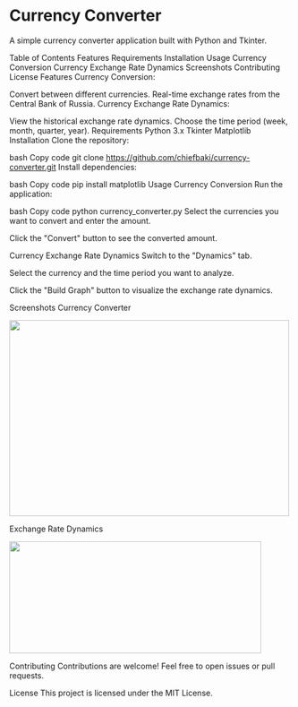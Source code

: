 # Currency Converter
A simple currency converter application built with Python and Tkinter.

Table of Contents
Features
Requirements
Installation
Usage
Currency Conversion
Currency Exchange Rate Dynamics
Screenshots
Contributing
License
Features
Currency Conversion:

Convert between different currencies.
Real-time exchange rates from the Central Bank of Russia.
Currency Exchange Rate Dynamics:

View the historical exchange rate dynamics.
Choose the time period (week, month, quarter, year).
Requirements
Python 3.x
Tkinter
Matplotlib
Installation
Clone the repository:

bash
Copy code
git clone https://github.com/chiefbaki/currency-converter.git
Install dependencies:

bash
Copy code
pip install matplotlib
Usage
Currency Conversion
Run the application:

bash
Copy code
python currency_converter.py
Select the currencies you want to convert and enter the amount.

Click the "Convert" button to see the converted amount.

Currency Exchange Rate Dynamics
Switch to the "Dynamics" tab.

Select the currency and the time period you want to analyze.

Click the "Build Graph" button to visualize the exchange rate dynamics.

Screenshots
Currency Converter

<img src="https://github.com/chiefbaki/currency-converter/assets/61545789/0ec86086-e6d7-4ac1-91ad-cae9f7d1d1f0" width="500" height="350">

Exchange Rate Dynamics

<img src="https://github.com/chiefbaki/currency-converter/assets/61545789/b970842d-4c7b-42af-970e-cc8d2d0ba94a" width="450" height="200">

Contributing
Contributions are welcome! Feel free to open issues or pull requests.

License
This project is licensed under the MIT License.

